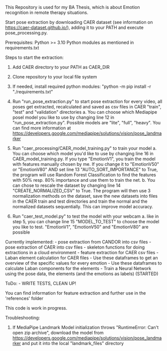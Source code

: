 This Repository is used for my BA Thesis, which is about Emotion recognition in remote therapy situations.

Start pose extraction by downloading CAER dataset (see information on https://caer-dataset.github.io/), adding it to your PATH and execute pose_processing.py.

Prerequisites:
Python >= 3.10
Python modules as mentioned in requirements.txt

Steps to start the extraction:

1. Add CAER directory to your PATH as CAER_DIR

2. Clone repository to your local file system

3. If needed, install required python modules: "python -m pip install -r "./requirements.txt"

4. Run "run_pose_extraction.py" to start pose extraction for every video, all poses get extracted, recalculated and saved as csv files in CAER "train", "test" and "validation" directories
    a. You can choose which Mediapipe posel model you like to use by changing line 12 in "run_pose_extraction.py". Possible models are "lite", "full", "heavy". You can find more information at https://developers.google.com/mediapipe/solutions/vision/pose_landmarker

5. Run "caer_processing/CAER_model_training.py" to train your model
    a. You can choose which model you'd like to use by changing line 16 in CAER_model_training.py. If you type "EmotionV1", you train the model with features manually chosen by me. If you change it to "EmotionV50" or "EmotionV80" AND set line 13 "AUTO_SORT_IMPORTANCE" to True, the program will use Random Forest Classification to find the features with 50% resp. 80% importance and use them to train the net.
    b. You can chose to rescale the dataset by changing line 14 "CREATE_NORMALIZED_CSV" to True. The program will then use 3 normalization methods on the dataset, save the new datasets into files in the CAER train and test directories and train the normal and the normalized datasets sequentially. This can improve model accuracy.

6. Run "caer_test_model.py" to test the model with your webcam
    a. like in step 5, you can change line 15 "MODEL_TO_TEST" to choose the model you like to test. "EmotionV1", "EmotionV50" and "EmotionV80" are possible



Currently implemented:
    - pose extraction from CANDOR into csv files
    - pose extraction of CAER into csv files
    - skeleton functions for doing extractions in a cloud environment
    - feature extraction for CAER csv files
    - Laban element calculation for CAER files
    - Use these dataframes to get an overview of the specific values for every emotion
    - Use these dataframes to calculate Laban components for the elements
    - Train a Neural Network using the pose data, the elements (and the emotions as labels) (STARTED)
    


ToDo:
    - WRITE TESTS, CLEAN UP!



You can find information for feature extraction and further use in the 'references' folder


This code is work in progress.

Troubleshooting:
1) If MediaPipe Landmark Model initialization throws "RuntimeError: Can't open zip archive", download the 
   model from https://developers.google.com/mediapipe/solutions/vision/pose_landmarker and put it into the
   local "landmark_files" directory